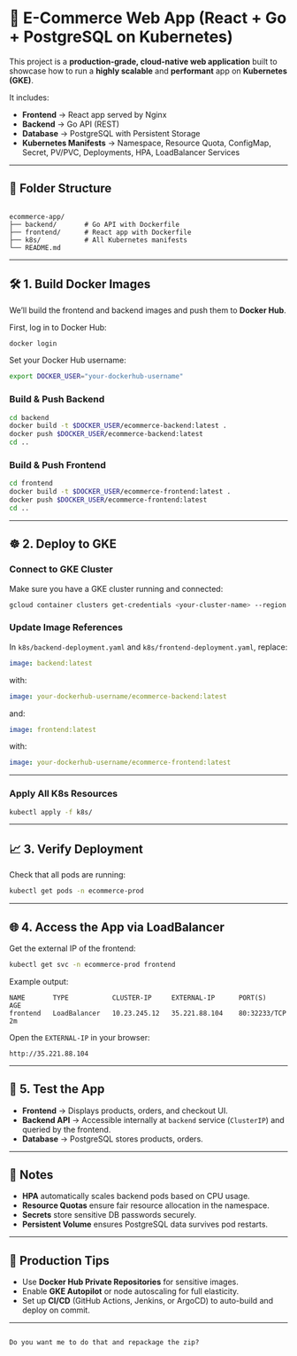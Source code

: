 # 🛒 E-Commerce Web App (React + Go + PostgreSQL on Kubernetes)

This project is a **production-grade, cloud-native web application** built to showcase how to run a **highly scalable** and **performant** app on **Kubernetes (GKE)**.

It includes:
- **Frontend** → React app served by Nginx  
- **Backend** → Go API (REST)  
- **Database** → PostgreSQL with Persistent Storage  
- **Kubernetes Manifests** → Namespace, Resource Quota, ConfigMap, Secret, PV/PVC, Deployments, HPA, LoadBalancer Services

---

## 📂 Folder Structure

```

ecommerce-app/
├── backend/       # Go API with Dockerfile
├── frontend/      # React app with Dockerfile
├── k8s/           # All Kubernetes manifests
└── README.md

````

---

## 🛠 1. Build Docker Images

We’ll build the frontend and backend images and push them to **Docker Hub**.

First, log in to Docker Hub:

```bash
docker login
````

Set your Docker Hub username:

```bash
export DOCKER_USER="your-dockerhub-username"
```

### Build & Push Backend

```bash
cd backend
docker build -t $DOCKER_USER/ecommerce-backend:latest .
docker push $DOCKER_USER/ecommerce-backend:latest
cd ..
```

### Build & Push Frontend

```bash
cd frontend
docker build -t $DOCKER_USER/ecommerce-frontend:latest .
docker push $DOCKER_USER/ecommerce-frontend:latest
cd ..
```

---

## ☸ 2. Deploy to GKE

### Connect to GKE Cluster

Make sure you have a GKE cluster running and connected:

```bash
gcloud container clusters get-credentials <your-cluster-name> --region <your-region>
```

### Update Image References

In `k8s/backend-deployment.yaml` and `k8s/frontend-deployment.yaml`, replace:

```yaml
image: backend:latest
```

with:

```yaml
image: your-dockerhub-username/ecommerce-backend:latest
```

and:

```yaml
image: frontend:latest
```

with:

```yaml
image: your-dockerhub-username/ecommerce-frontend:latest
```

---

### Apply All K8s Resources

```bash
kubectl apply -f k8s/
```

---

## 📈 3. Verify Deployment

Check that all pods are running:

```bash
kubectl get pods -n ecommerce-prod
```

---

## 🌐 4. Access the App via LoadBalancer

Get the external IP of the frontend:

```bash
kubectl get svc -n ecommerce-prod frontend
```

Example output:

```
NAME       TYPE           CLUSTER-IP     EXTERNAL-IP      PORT(S)        AGE
frontend   LoadBalancer   10.23.245.12   35.221.88.104    80:32233/TCP   2m
```

Open the `EXTERNAL-IP` in your browser:

```
http://35.221.88.104
```

---

## 🧪 5. Test the App

* **Frontend** → Displays products, orders, and checkout UI.
* **Backend API** → Accessible internally at `backend` service (`ClusterIP`) and queried by the frontend.
* **Database** → PostgreSQL stores products, orders.

---

## 📌 Notes

* **HPA** automatically scales backend pods based on CPU usage.
* **Resource Quotas** ensure fair resource allocation in the namespace.
* **Secrets** store sensitive DB passwords securely.
* **Persistent Volume** ensures PostgreSQL data survives pod restarts.

---

## 🚀 Production Tips

* Use **Docker Hub Private Repositories** for sensitive images.
* Enable **GKE Autopilot** or node autoscaling for full elasticity.
* Set up **CI/CD** (GitHub Actions, Jenkins, or ArgoCD) to auto-build and deploy on commit.

---



```

Do you want me to do that and repackage the zip?
```
